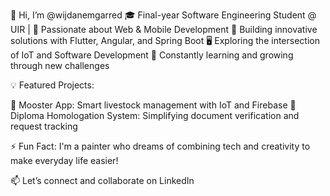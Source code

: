 👋 Hi, I’m @wijdanemgarred
🎓 Final-year Software Engineering Student @ UIR | 🌟 Passionate about Web & Mobile Development
🚀 Building innovative solutions with Flutter, Angular, and Spring Boot
🖥️ Exploring the intersection of IoT and Software Development
🌱 Constantly learning and growing through new challenges

💡 Featured Projects:

🐄 Mooster App: Smart livestock management with IoT and Firebase
🧾 Diploma Homologation System: Simplifying document verification and request tracking

⚡ Fun Fact: I'm a painter who dreams of combining tech and creativity to make everyday life easier!

📫 Let’s connect and collaborate on LinkedIn
